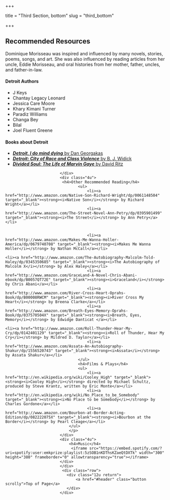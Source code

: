 +++

title = "Third Section, bottom"
slug = "third_bottom"

+++
						<div class="row">
							<div class="12u">
								<h2>Recommended Resources</h2>
								<p>Dominique Morisseau was inspired and influenced by many novels, stories, poems, songs, and art. She was also influenced by reading articles from her uncle, Eddie Morisseau, and oral histories from her mother, father, uncles, and father-in-law.  </p>
								</div>
								</div>
								 <div class="row">
								 <div class="4u">
								    <h4>Detroit Authors</h4>
								    <ul>
								        <li>J Keys</li>
                                        <li>Chantay Legacy Leonard</li>
                                        <li>Jessica Care Moore</li>
                                        <li>Khary Kimani Turner</li>
                                        <li>Paradiz Williams</li>
                                        <li>Changa Bey</li>
                                        <li>Bilal</li>
                                        <li>Joel Fluent Greene</li>
								    </ul>
								    <h4>Books about Detroit</h4>
								    <ul>
								        <li><a href="http://www.amazon.com/Detroit-Revolution-Updated-Edition-Classics/dp/0896085724" target="_blank"><strong><i>Detroit, I do mind dying</i></strong> by Dan Georgakas</a></li>
								        <li><a href="http://www.amazon.com/Detroit-Violence-Revised-Edition-Series/dp/0814321046" target="_blank"><strong><i>Detroit: City of Race and Class Violence</i></strong> by B. J. Widick</a></li>
								        <li><a href="http://www.amazon.com/Divided-Soul-Life-Marvin-Gaye/dp/030681191X" target="_blank"><strong><i>Divided Soul: The Life of Marvin Gaye</i></strong> by David Ritz</a></li>
								    </ul>
								    
                            </div>
                            <div class="4u">
                             <h4>Other Recommended Reading</h4>
                                    <ul>
                                        <li><a href="http://www.amazon.com/Native-Son-Richard-Wright/dp/0061148504" target="_blank"><strong><i>Native Son</i></strong> by Richard Wright</a></li>
                                        <li><a href="http://www.amazon.com/The-Street-Novel-Ann-Petry/dp/0395901499" target="_blank"><strong><i>The Street</i></strong> by Ann Petry</a></li>
                                
                                        
                                        <li><a href="http://www.amazon.com/Makes-Me-Wanna-Holler-America/dp/0679740708" target="_blank"><strong><i>Makes Me Wanna Holler</i></strong> by Nathan McCall</a></li>
                                                                               <li><a href="http://www.amazon.com/The-Autobiography-Malcolm-Told-Haley/dp/0345350685" target="_blank"><strong><i>The Autobiography of Malcolm X</i></strong> by Alex Haley</a></li>
                                        <li><a href="http://www.amazon.com/GraceLand-A-Novel-Chris-Abani-ebook/dp/B0057QT72E" target="_blank"><strong><i>Graceland</i></strong> by Chris Abani</a></li>
                                        <li><a href="http://www.amazon.com/River-Cross-Heart-Oprahs-Book/dp/B00008RWCM" target="_blank"><strong><i>River Cross My Heart</i></strong> by Breena Clarke</a></li>
                                        <li><a href="http://www.amazon.com/Breath-Eyes-Memory-Oprahs-Book/dp/037570504X" target="_blank"><strong><i>Breath, Eyes, Memory</i></strong> by Edwidge Danticat </a></li>
                                                                               <li><a href="http://www.amazon.com/Roll-Thunder-Hear-My-Cry/dp/0142401129" target="_blank"><strong><i>Roll of Thunder, Hear My Cry</i></strong> by Mildred D. Taylor</a></li>
                                        <li><a href="http://www.amazon.com/Assata-An-Autobiography-Shakur/dp/1556520743" target="_blank"><strong><i>Assata</i></strong> by Assata Shakur</a></li>
                                    </ul>
                                    <h4>Films & Plays</h4>
                                    <ul>
                                        <li><a href="http://en.wikipedia.org/wiki/Cooley_High" target="_blank"><strong><i>Cooley High</i></strong> directed by Michael Schultz, produced by Steve Krantz, written by Eric Monte</a></li>
                                        <li><a href="http://en.wikipedia.org/wiki/No_Place_to_be_Somebody" target="_blank"><strong><i>No Place to be Somebody</i></strong> by Charles Gordone</a></li>
                                        <li><a href="http://www.amazon.com/Bourbon-at-Border-Acting-Edition/dp/082222075X" target="_blank"><strong><i>Bourbon at the Border</i></strong> by Pearl Cleage</a></li>
                                </ul>
								</p>
							</div>
							<div class="4u">
							    <h4>Music</h4>
							     <iframe src="https://embed.spotify.com/?uri=spotify:user:emkprize:playlist:5zSOB1nKDThsKZaeQtDXTk" width="300" height="380" frameborder="0" allowtransparency="true"></iframe>
							</div>
                            </div>
                             <div class="row">
                               <div class="12u return">
                                   <a href="#header" class="button scrolly">Top of Page</a>
                               </div>
                            </div>         
	